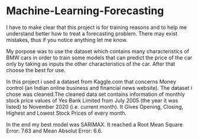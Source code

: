 # Machine-Learning-Forecasting

I have to make clear that this project is for training reasons and to help me understand better how to treat a forecasting problem. There may exist mistakes, thus if you notice anything let me know.

My porpose was to use the dataset which contains many characteristics of BMW cars in order to train some models that can predict the price of the car only by taking as inputs the other characteristics of the car. After that choose the best for use.

In this project i used a dataset from Kaggle.com that concerns Money control (an Indian online business and financial news website).
The dataset i chose was cleaned.The cleaned data set contains information of monthly stock price values of Yes Bank Limited from July 2005 (the year it was listed) to November 2020 (i.e. current month). It Gives Opening, Closing, Highest and Lowest Stock Prices of every month.

In the end my best model was SARIMAX. It reached a Root Mean Square Error: 7.63 and Mean Absolut Error: 6.6. 
